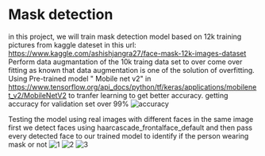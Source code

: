 # Mask detection
in this project, we will train mask detection model based on 12k training pictures from kaggle dateset in this url: https://www.kaggle.com/ashishjangra27/face-mask-12k-images-dataset
Perform data augmantation of the 10k traing data set to over come over fitting as known that data augmentation is one of the solution of overfitting.
Using Pre-trained model " Mobile net v2" in https://www.tensorflow.org/api_docs/python/tf/keras/applications/mobilenet_v2/MobileNetV2 to tranfer learning to get better accuracy.
getting accuracy for validation set over 99%
![accuracy](https://user-images.githubusercontent.com/81274360/122946189-73aaa980-d379-11eb-9f52-94167dad102c.png)

Testing the model using real images with different faces in the same image 
first we detect faces using haarcascade_frontalface_default and then pass every detected face to our trained model to identify if the person wearing mask or not
![1](https://user-images.githubusercontent.com/81274360/122947430-6f32c080-d37a-11eb-818b-95f316ca5451.png)
![2](https://user-images.githubusercontent.com/81274360/122947439-71951a80-d37a-11eb-971e-cfb0fe09c650.png)
![3](https://user-images.githubusercontent.com/81274360/122947443-72c64780-d37a-11eb-97ee-32d207b7f30a.png)

